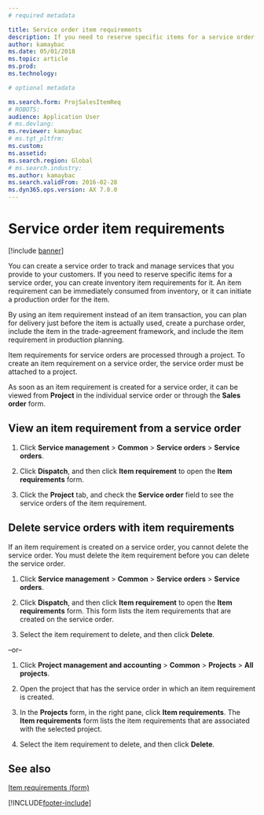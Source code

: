 ```yaml
---
# required metadata

title: Service order item requirements   
description: If you need to reserve specific items for a service order, you can create inventory item requirements for it.
author: kamaybac
ms.date: 05/01/2018
ms.topic: article
ms.prod: 
ms.technology: 

# optional metadata

ms.search.form: ProjSalesItemReq
# ROBOTS: 
audience: Application User
# ms.devlang: 
ms.reviewer: kamaybac
# ms.tgt_pltfrm: 
ms.custom: 
ms.assetid: 
ms.search.region: Global
# ms.search.industry: 
ms.author: kamaybac
ms.search.validFrom: 2016-02-28
ms.dyn365.ops.version: AX 7.0.0
---
```


# Service order item requirements   

[!include [banner](../includes/banner.md)]


You can create a service order to track and manage services that you provide to your customers. If you need to reserve specific items for a service order, you can create inventory item requirements for it. An item requirement can be immediately consumed from inventory, or it can initiate a production order for the item.

By using an item requirement instead of an item transaction, you can plan for delivery just before the item is actually used, create a purchase order, include the item in the trade-agreement framework, and include the item requirement in production planning.

Item requirements for service orders are processed through a project. To create an item requirement on a service order, the service order must be attached to a project.

As soon as an item requirement is created for a service order, it can be viewed from **Project** in the individual service order or through the **Sales order** form.

## View an item requirement from a service order

1.  Click **Service management** \> **Common** \> **Service orders** \> **Service orders**.

2.  Click **Dispatch**, and then click **Item requirement** to open the **Item requirements** form.

3.  Click the **Project** tab, and check the **Service order** field to see the service orders of the item requirement.

## Delete service orders with item requirements

If an item requirement is created on a service order, you cannot delete the service order. You must delete the item requirement before you can delete the service order.

1.  Click **Service management** \> **Common** \> **Service orders** \> **Service orders**.

2.  Click **Dispatch**, and then click **Item requirement** to open the **Item requirements** form. This form lists the item requirements that are created on the service order.

3.  Select the item requirement to delete, and then click **Delete**.

–or–

1.  Click **Project management and accounting** \> **Common** \> **Projects** \> **All projects**.

2.  Open the project that has the service order in which an item requirement is created.

3.  In the **Projects** form, in the right pane, click **Item requirements**. The **Item requirements** form lists the item requirements that are associated with the selected project.

4.  Select the item requirement to delete, and then click **Delete**.

## See also

[Item requirements (form)](https://technet.microsoft.com/library/aa552021\(v=ax.60\))



[!INCLUDE[footer-include](../../includes/footer-banner.md)]